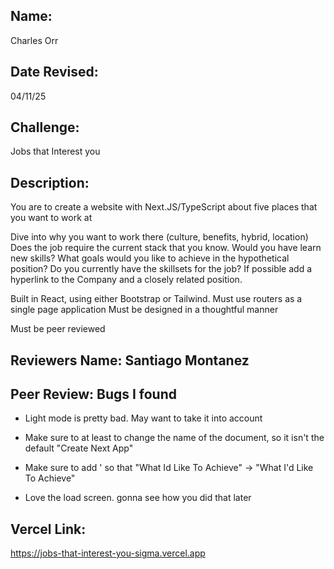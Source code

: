 ## Name:
  Charles Orr

## Date Revised:
  04/11/25

## Challenge: 
  Jobs that Interest you

## Description:
  You are to create a website with Next.JS/TypeScript about five places that you want to work at

  Dive into why you want to work there (culture, benefits, hybrid, location)
  Does the job require the current stack that you know. Would you have learn new skills?
  What goals would you like to achieve in the hypothetical position?
  Do you currently have the skillsets for the job?
  If possible add a hyperlink to the Company and a closely related position.

  Built in React, using either Bootstrap or Tailwind. Must use routers as a single page application
  Must be designed in a thoughtful manner

  Must be peer reviewed 

## Reviewers Name: Santiago Montanez

## Peer Review: Bugs I found

- Light mode is pretty bad. May want to take it into account
- Make sure to at least to change the name of the document, so it isn't the default "Create Next App"
- Make sure to add &apos; so that "What Id Like To Achieve" -> "What I'd Like To Achieve"

- Love the load screen. gonna see how you did that later

## Vercel Link:
  https://jobs-that-interest-you-sigma.vercel.app
